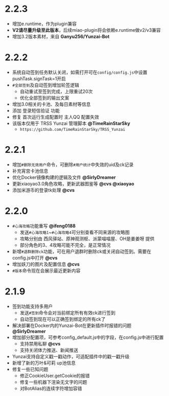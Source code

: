 # 2.2.3

* 增加e.runtime，作为plugin兼容
* **V2请尽量升级至此版本**，后续miao-plugin将会依赖e.runtime做v2/v3兼容
* 增加3.2版本素材，来自 **Ganyu256/Yunzai-Bot**

# 2.2.2

* 系统自动签到任务默认关闭，如需打开可在`config/config.js`中设置pushTask.signTask=1开启
* `#全部签到`及自动签到增加轮签逻辑
    * 自动重试至签到完成，上限重试20次
    * 优化全部签到的输出文案
* 增加3.0相关的卡池、及每日素材等信息
* 添加 登录短信验证 功能
* 修复 首次运行生成配置时 主人QQ 配置失效
* 该版本仅用于 TRSS Yunzai 管理脚本 **@TimeRainStarSky**
    * `https://github.com/TimeRainStarSky/TRSS_Yunzai`

# 2.2.1

* 增加`#删除无效用户`命令，可删除`#用户统计`中失效的uid及ck记录
* 补充宵宫卡池信息
* 优化Docker镜像构建的逻辑及文件 **@SirlyDreamer**
* 更新xiaoyao3.0角色攻略，更新武器图鉴等 **@cvs @xiaoyao**
* 添加米游币的登录tk处理 **@cvs**

# 2.2.0

* `#心海攻略`功能重写 **@ifeng0188**
    * 发送`#心海攻略1`~`#心海攻略4`可分别查看不同来源的攻略图
    * 攻略分别由 西风驿站、原神观测枢、派蒙喵喵屋、OH是姜姜呀 提供
    * 部分角色的3、4攻略可能不完全，是正常情况
* 新增`#退群删除ck`功能，可在用户退群时删除ck或关闭自动签到。需要在config.js中打开 **@cvs**
* 增加妖刀的图片及配置信息 **@cvs**
* `#版本`命令现在会展示最近更新内容

# 2.1.9

* 签到功能支持多用户
    * 发送`#签到`命令会对当前绑定所有有效ck进行签到
    * 自动签到现在可以正确签到绑定的所有ck了
* 解决部署在Docker内的Yunzai-Bot在更新插件时报错的问题 **@SirlyDreamer**
* 增加部分配置项，可参考config_default.js中的字段，在config.js中进行配置
    * 支持禁用私聊 **@cvs**
    * 支持关闭体力推送、新闻推送
* Yunzai支持自定义戳一戳动作，可适配插件中的戳一戳升级
* 新增了新的万叶&可莉 up池信息
* 修复一些已知问题
    * 修正CookieUser.getCookie的报错
    * 修复一些机器下渲染无文字的问题
    * 对BotAlias的连续字符增加容错
